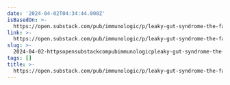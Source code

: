 ```yaml
---
date: '2024-04-02T04:34:44.000Z'
isBasedOn: >-
  https://open.substack.com/pub/immunologic/p/leaky-gut-syndrome-the-false-belief?r=58g9p&utm_campaign=post&utm_medium=web
link: >-
  https://open.substack.com/pub/immunologic/p/leaky-gut-syndrome-the-false-belief?r=58g9p&utm_campaign=post&utm_medium=web
slug: >-
  2024-04-02-httpsopensubstackcompubimmunologicpleaky-gut-syndrome-the-false-beliefr58g9pandutmcampaignpostandutmmediumweb
tags: []
title: >-
  https://open.substack.com/pub/immunologic/p/leaky-gut-syndrome-the-false-belief?r=58g9p&utm_campaign=post&utm_medium=web
---
```


